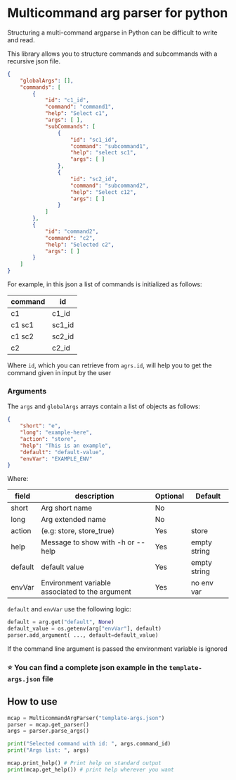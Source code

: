 # Multicommand arg parser for python

Structuring a multi-command argparse in Python can be difficult to write and read.

This library allows you to structure commands and subcommands with a recursive json file.


```json
{
    "globalArgs": [],
    "commands": [
        {
            "id": "c1_id",
            "command": "command1",
            "help": "Select c1",
            "args": [ ],
            "subCommands": [
                {
                    "id": "sc1_id",
                    "command": "subcommand1",
                    "help": "select sc1",
                    "args": [ ]
                },
                {
                    "id": "sc2_id",
                    "command": "subcommand2",
                    "help": "Select c12",
                    "args": [ ]
                }
            ]
        },
        {
            "id": "command2",
            "command": "c2",
            "help": "Selected c2",
            "args": [ ]
        }
    ]
}
```

For example, in this json a list of commands is initialized as follows:

| command | id     |
| ------- | ------ |
| c1      | c1_id  |
| c1 sc1  | sc1_id |
| c1 sc2  | sc2_id |
| c2      | c2_id  |

Where `id`, which you can retrieve from `agrs.id`, will help you to get
the command given in input by the user

### Arguments

The `args` and `globalArgs` arrays contain a list of objects as follows:

```json
{
    "short": "e",
    "long": "example-here",
    "action": "store",
    "help": "This is an example",
    "default": "default-value",
    "envVar": "EXAMPLE_ENV"
}
```

Where:

| field   | description                                     | Optional | Default      |
| ------- | ----------------------------------------------- | -------- | ------------ |
| short   | Arg short name                                  | No       |              |
| long    | Arg extended name                               | No       |              |
| action  | (e.g: store, store_true)                        | Yes      | store        |
| help    | Message to show with -h or --help               | Yes      | empty string |
| default | default value                                   | Yes      | empty string |
| envVar  | Environment variable associated to the argument | Yes      | no env var   |

`default` and `envVar` use the following logic:

```python
default = arg.get("default", None)
default_value = os.getenv(arg["envVar"], default)
parser.add_argument( ..., default=default_value)
```
If the command line argument is passed the environment variable is ignored

### :star: You can find a complete json example in the `template-args.json` file


## How to use

```python
mcap = MulticommandArgParser("template-args.json")
parser = mcap.get_parser()
args = parser.parse_args()

print("Selected command with id: ", args.command_id)
print("Args list: ", args)

mcap.print_help() # Print help on standard output
print(mcap.get_help()) # print help wherever you want
```

